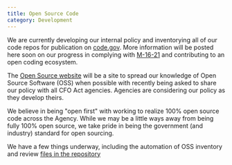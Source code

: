 ```yaml
---
title: Open Source Code
category: Development
---
```


We are currently developing our internal policy and inventorying all of our code repos for publication on [code.gov](https://code.gov/).  More information will be posted here soon on our progress in complying with [M-16-21](https://sourcecode.cio.gov/) and contributing to an open coding ecosystem.

The [Open Source website](https://open.gsa.gov/code/) will be a site to spread our knowledge of Open Source Software (OSS) when possible with recently being asked to share our policy with all CFO Act agencies.  Agencies are considering our policy as they develop theirs.

We believe in being "open first" with working to realize 100% open source code across the Agency.  While we may be a little ways away from being fully 100% open source, we take pride in being the government (and industry) standard for open sourcing.

We have a few things underway, including the automation of OSS inventory and review [files in the repository](https://open.gsa.gov/oss-implementation/)
